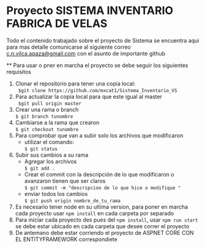 # Proyecto SISTEMA INVENTARIO FABRICA DE VELAS
Todo el contenido trabajado sobre el proyecto de Sistema se encuentra aqui para mas detalle comunicarse al siguiente correo
c.n.vilca.apaza@gmail.com con el asunto de importante github

** Para usar o pner en marcha el proyecto se debe seguir los siguientes requisitos
1. Clonar el repositorio para tener una copia local:<br>
   ` $git clone https://github.com/mxcat1/Sistema_Inventario_VS`<br>
2. Para actualizar la copia local para que este igual al master<br>
   ` $git pull origin master`<br>
3. Crear una rama o branch <br>
   `$ git branch tunombre`<br>
4. Cambiarse a la rama que crearon<br>
   `$ git checkout tunombre`<br>
5. Para comprobar que van a subir solo los archivos que modificaron <br>
    - utilizar el comando:<br>
      `$ git status`<br>
6. Subir sus cambios a su rama<br>
    - Agregar los archivos<br>
      `$ git add .`<br>
    - Crear el commit con la descripción de lo que modificaron o avanzaron tienen que ser claros<br>
      `$ git commit -m "descripcion de lo que hice o modifique "`<br>
    - enviar todos los cambios<br>
      `$ git push origin nombre_de_tu_rama`<br>
7. Es necesario tener node en su ultima version, para poner en marcha cada proyecto usar `npm install` en cada carpeta por separado
8. Para iniciar cada proyecto des pues del `npm install`, usar `npm run start` se debe estar ubicado en cada carpeta que desee correr el proyecto
9. De antemano debe estar corriendo el proyecto de ASPNET CORE CON EL ENTITYFRAMEWORK correspondiete